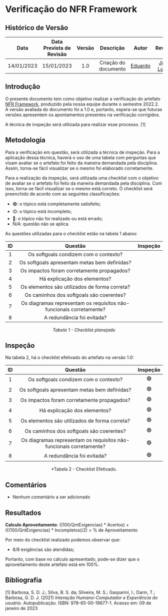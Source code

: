 # Verificação do NFR Framework
## <a>Histórico de Versão</a>
|    Data    | Data Prevista de Revisão | Versão |      Descrição       |                 Autor                 |                  Revisor                   |
| :--------: | :----------------------: | :----: | :------------------: | :-----------------------------------: | :----------------------------------------: |
| 14/01/2023 |        15/01/2023        |  1.0   | Criação do documento | [Eduardo](https://github.com/edudsan) | [João Lucas](https://github.com/HacKairos) |

## <a>Introdução</a>
O presente documento tem como objetivo realizar a verificação do artefato [NFR Framework](../../..//Modelagem/NFRFramework.md), produzido pela nossa equipe durante o semestre 2022.2. A versão avaliada do documento foi a 1.0 e, portanto, espera-se que futuras versões apresentem os apontamentos presentes na verificação corrigidos.

A técnica de inspeção será utilizada para realizar esse processo. [1]

## <a>Metodologia</a>
Para a verificação em questão, será utilizada a técnica de inspeção. Para a aplicação dessa técnica, haverá o uso de uma tabela com perguntas que visam avaliar se o artefato foi feito da maneira demandada pela disciplina. Assim, torna-se fácil visualizar se o mesmo foi elaborado corretamente.

Para a realização da inspeção, será utilizada uma checklist com o objetivo de avaliar se o artefato foi feito da maneira demandada pela disciplina. Com isso, torna-se fácil visualizar se o mesmo está correto. O checklist será preenchido de acordo com as seguintes classificações:

* 🟢: o tópico está completamente satisfeito;
* 🟡: o tópico está incompleto;
* 🔴: o tópico não foi realizado ou está errado;
* N/A: questão não se aplica.

As questões utilizadas para o checklist estão na tabela 1 abaixo:

<center>

|  ID   |                               Questão                               | Inspeção |
| :---: | :-----------------------------------------------------------------: | :------: |
|   1   |                Os softgoals condizem com o contexto?                |          |
|   2   |            Os softgoals apresentam metas bem definidas?             |          |
|   3   |             Os impactos foram corretamente propagados?              |          |
|   4   |                    Há explicação dos elementos?                     |          |
|   5   |            Os elementos são utilizados de forma correta?            |          |
|   6   |              Os caminhos dos softgoals são coerentes?               |          |
|   7   | Os diagramas representam os requisitos não-funcionais corretamente? |          |
|   8   |                     A redundância foi evitada?                      |          |
  
*Tabela 1 - Checklist planejado*

</center>

## <a>Inspeção</a>

Na tabela 2, há o checklist efetivado do artefato na versão 1.0:

<center>
  
|  ID   |                               Questão                               | Inspeção |
| :---: | :-----------------------------------------------------------------: | :------: |
|   1   |                Os softgoals condizem com o contexto?                |    🟢     |
|   2   |            Os softgoals apresentam metas bem definidas?             |    🟢     |
|   3   |             Os impactos foram corretamente propagados?              |    🟢     |
|   4   |                    Há explicação dos elementos?                     |    🟢     |
|   5   |            Os elementos são utilizados de forma correta?            |    🟢     |
|   6   |              Os caminhos dos softgoals são coerentes?               |    🟢     |
|   7   | Os diagramas representam os requisitos não-funcionais corretamente? |    🟢     |
|   8   |                     A redundância foi evitada?                      |    🟢     |
  
*Tabela 2 - Checklist Efetivado.
  
</center>

  
## <a>Comentários</a>

* Nenhum comentário a ser adicionado

  
## <a>Resultados</a>
<a>**Calculo Aproveitamento**</a>: ((100/QntExigencias) * Acertos) + (((100/QntExigencias) * Incompletos)/2) = % de Aproveitamento

Por meio do checklist realizado podemos observar que:
  
  * 8/8 exigências são atendidas;
  

Portanto, com base no cálculo apresentado, pode-se dizer que o aproveitamento deste artefato está em 100%.
  
## <a>Bibliografia</a>

[1] Barbosa, S. D. J.; Silva, B. S. da; Silveira, M. S.; Gasparini, I.; Darin, T.; Barbosa, G. D. J. (2021) _Interação Humano-Computador e Experiência do usuário_. Autopublicação. ISBN: 978-65-00-19677-1. Acesso em: 09 de janeiro de 2023
